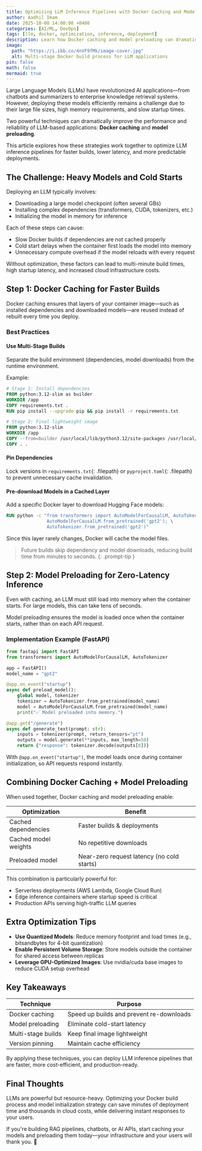 ```yaml
---
title: Optimizing LLM Inference Pipelines with Docker Caching and Model Preloading
author: Aadhil Imam
date: 2025-10-08 14:00:00 +0400
categories: [AI/ML, DevOps]
tags: [llm, docker, optimization, inference, deployment]
description: Learn how Docker caching and model preloading can dramatically improve the performance and reliability of LLM-based applications.
image:
  path: "https://i.ibb.co/4nVF9fMk/image-cover.jpg"
  alt: Multi-stage Docker build process for LLM applications
pin: false
math: false
mermaid: true
---
```


Large Language Models (LLMs) have revolutionized AI applications—from chatbots and summarizers to enterprise knowledge retrieval systems. However, deploying these models efficiently remains a challenge due to their large file sizes, high memory requirements, and slow startup times.

Two powerful techniques can dramatically improve the performance and reliability of LLM-based applications: **Docker caching** and **model preloading**.

This article explores how these strategies work together to optimize LLM inference pipelines for faster builds, lower latency, and more predictable deployments.

## The Challenge: Heavy Models and Cold Starts

Deploying an LLM typically involves:

- Downloading a large model checkpoint (often several GBs)
- Installing complex dependencies (transformers, CUDA, tokenizers, etc.)
- Initializing the model in memory for inference

Each of these steps can cause:

- Slow Docker builds if dependencies are not cached properly
- Cold start delays when the container first loads the model into memory
- Unnecessary compute overhead if the model reloads with every request

Without optimization, these factors can lead to multi-minute build times, high startup latency, and increased cloud infrastructure costs.

## Step 1: Docker Caching for Faster Builds

Docker caching ensures that layers of your container image—such as installed dependencies and downloaded models—are reused instead of rebuilt every time you deploy.

### Best Practices

#### Use Multi-Stage Builds

Separate the build environment (dependencies, model downloads) from the runtime environment.

Example:

```dockerfile
# Stage 1: Install dependencies
FROM python:3.12-slim as builder
WORKDIR /app
COPY requirements.txt .
RUN pip install --upgrade pip && pip install -r requirements.txt

# Stage 2: Final lightweight image
FROM python:3.12-slim
WORKDIR /app
COPY --from=builder /usr/local/lib/python3.12/site-packages /usr/local/lib/python3.12/site-packages
COPY . .
```

#### Pin Dependencies

Lock versions in `requirements.txt`{: .filepath} or `pyproject.toml`{: .filepath} to prevent unnecessary cache invalidation.

#### Pre-download Models in a Cached Layer

Add a specific Docker layer to download Hugging Face models:

```dockerfile
RUN python -c "from transformers import AutoModelForCausalLM, AutoTokenizer; \
               AutoModelForCausalLM.from_pretrained('gpt2'); \
               AutoTokenizer.from_pretrained('gpt2')"
```

Since this layer rarely changes, Docker will cache the model files.

> Future builds skip dependency and model downloads, reducing build time from minutes to seconds.
{: .prompt-tip }

## Step 2: Model Preloading for Zero-Latency Inference

Even with caching, an LLM must still load into memory when the container starts. For large models, this can take tens of seconds.

Model preloading ensures the model is loaded once when the container starts, rather than on each API request.

### Implementation Example (FastAPI)

```python
from fastapi import FastAPI
from transformers import AutoModelForCausalLM, AutoTokenizer

app = FastAPI()
model_name = "gpt2"

@app.on_event("startup")
async def preload_model():
    global model, tokenizer
    tokenizer = AutoTokenizer.from_pretrained(model_name)
    model = AutoModelForCausalLM.from_pretrained(model_name)
    print("✅ Model preloaded into memory.")

@app.get("/generate")
async def generate_text(prompt: str):
    inputs = tokenizer(prompt, return_tensors="pt")
    outputs = model.generate(**inputs, max_length=50)
    return {"response": tokenizer.decode(outputs[0])}
```

With `@app.on_event("startup")`, the model loads once during container initialization, so API requests respond instantly.

## Combining Docker Caching + Model Preloading

When used together, Docker caching and model preloading enable:

| Optimization | Benefit |
|--------------|---------|
| Cached dependencies | Faster builds & deployments |
| Cached model weights | No repetitive downloads |
| Preloaded model | Near-zero request latency (no cold starts) |

This combination is particularly powerful for:

- Serverless deployments (AWS Lambda, Google Cloud Run)
- Edge inference containers where startup speed is critical
- Production APIs serving high-traffic LLM queries

## Extra Optimization Tips

- **Use Quantized Models**: Reduce memory footprint and load times (e.g., bitsandbytes for 4-bit quantization)
- **Enable Persistent Volume Storage**: Store models outside the container for shared access between replicas
- **Leverage GPU-Optimized Images**: Use nvidia/cuda base images to reduce CUDA setup overhead

## Key Takeaways

| Technique | Purpose |
|-----------|---------|
| Docker caching | Speed up builds and prevent re-downloads |
| Model preloading | Eliminate cold-start latency |
| Multi-stage builds | Keep final image lightweight |
| Version pinning | Maintain cache efficiency |

By applying these techniques, you can deploy LLM inference pipelines that are faster, more cost-efficient, and production-ready.

## Final Thoughts

LLMs are powerful but resource-heavy. Optimizing your Docker build process and model initialization strategy can save minutes of deployment time and thousands in cloud costs, while delivering instant responses to your users.

If you're building RAG pipelines, chatbots, or AI APIs, start caching your models and preloading them today—your infrastructure and your users will thank you. 🚀
